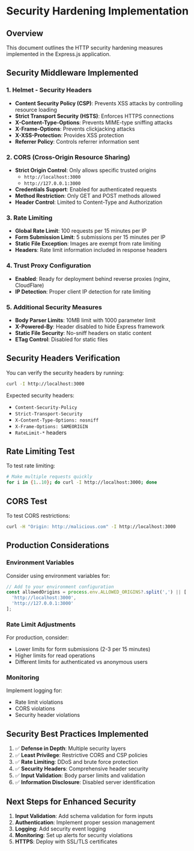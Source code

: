# Security Hardening Implementation

## Overview
This document outlines the HTTP security hardening measures implemented in the Express.js application.

## Security Middleware Implemented

### 1. Helmet - Security Headers
- **Content Security Policy (CSP)**: Prevents XSS attacks by controlling resource loading
- **Strict Transport Security (HSTS)**: Enforces HTTPS connections
- **X-Content-Type-Options**: Prevents MIME-type sniffing attacks
- **X-Frame-Options**: Prevents clickjacking attacks
- **X-XSS-Protection**: Provides XSS protection
- **Referrer Policy**: Controls referrer information sent

### 2. CORS (Cross-Origin Resource Sharing)
- **Strict Origin Control**: Only allows specific trusted origins
  - `http://localhost:3000`
  - `http://127.0.0.1:3000`
- **Credentials Support**: Enabled for authenticated requests
- **Method Restriction**: Only GET and POST methods allowed
- **Header Control**: Limited to Content-Type and Authorization

### 3. Rate Limiting
- **Global Rate Limit**: 100 requests per 15 minutes per IP
- **Form Submission Limit**: 5 submissions per 15 minutes per IP
- **Static File Exception**: Images are exempt from rate limiting
- **Headers**: Rate limit information included in response headers

### 4. Trust Proxy Configuration
- **Enabled**: Ready for deployment behind reverse proxies (nginx, CloudFlare)
- **IP Detection**: Proper client IP detection for rate limiting

### 5. Additional Security Measures
- **Body Parser Limits**: 10MB limit with 1000 parameter limit
- **X-Powered-By**: Header disabled to hide Express framework
- **Static File Security**: No-sniff headers on static content
- **ETag Control**: Disabled for static files

## Security Headers Verification

You can verify the security headers by running:
```bash
curl -I http://localhost:3000
```

Expected security headers:
- `Content-Security-Policy`
- `Strict-Transport-Security`
- `X-Content-Type-Options: nosniff`
- `X-Frame-Options: SAMEORIGIN`
- `RateLimit-*` headers

## Rate Limiting Test

To test rate limiting:
```bash
# Make multiple requests quickly
for i in {1..10}; do curl -I http://localhost:3000; done
```

## CORS Test

To test CORS restrictions:
```bash
curl -H "Origin: http://malicious.com" -I http://localhost:3000
```

## Production Considerations

### Environment Variables
Consider using environment variables for:
```javascript
// Add to your environment configuration
const allowedOrigins = process.env.ALLOWED_ORIGINS?.split(',') || [
  'http://localhost:3000',
  'http://127.0.0.1:3000'
];
```

### Rate Limit Adjustments
For production, consider:
- Lower limits for form submissions (2-3 per 15 minutes)
- Higher limits for read operations
- Different limits for authenticated vs anonymous users

### Monitoring
Implement logging for:
- Rate limit violations
- CORS violations
- Security header violations

## Security Best Practices Implemented

1. ✅ **Defense in Depth**: Multiple security layers
2. ✅ **Least Privilege**: Restrictive CORS and CSP policies  
3. ✅ **Rate Limiting**: DDoS and brute force protection
4. ✅ **Security Headers**: Comprehensive header security
5. ✅ **Input Validation**: Body parser limits and validation
6. ✅ **Information Disclosure**: Disabled server identification

## Next Steps for Enhanced Security

1. **Input Validation**: Add schema validation for form inputs
2. **Authentication**: Implement proper session management
3. **Logging**: Add security event logging
4. **Monitoring**: Set up alerts for security violations
5. **HTTPS**: Deploy with SSL/TLS certificates